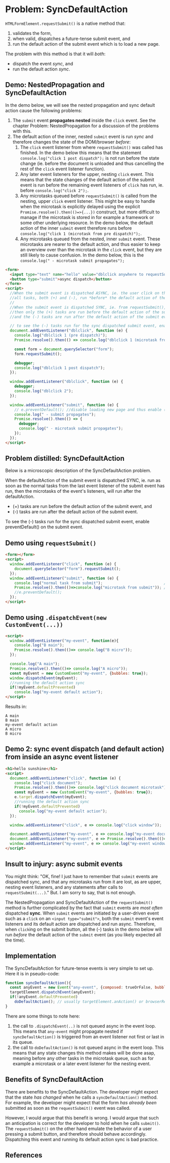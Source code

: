 # Problem: SyncDefaultAction

`HTMLFormElement.requestSubmit()` is a native method that:
 1. validates the form,
 2. when valid, dispatches a future-tense submit event, and
 3. run the default action of the submit event which is to load a new page.
 
The problem with this method is that it will *both*:
* dispatch the event *sync*, and
* run the default action *sync*.

## Demo: NestedPropagation and SyncDefaultAction

In the demo below, we will see the nested propagation and sync default action cause the following problems:
1. The `submit` event **propagates nested** inside the `click` event. See the chapter Problem: NestedPropagation for a discussion of the problems with this.
2. The default action of the inner, nested `submit` event is run *sync* and therefore changes the state of the DOM/browser *before*:
   1. The `click` event listener from where `requestSubmit()` was called has finished. In the demo below this means that the statement `console.log("click 1 post dispatch");` is not run before the state change (ie. before the document is unloaded and thus cancelling the rest of the `click` event listener function).
   2. Any later event listeners for the upper, nesting `click` event. This means that the state changes of the default action of the submit event is run before the remaining event listeners of `click` has run, ie. before `console.log("click 2");`.
   3. Any microtasks queued before `requestSubmit()` is called from the nesting, upper `click` event listener. This might be easy to handle when the microtask is explicitly delayed using the explicit `Promise.resolve().then(()=>{...})` construct, but more difficult to manage if the microtask is stored in for example a framework or some other underlying resource. In the demo below, the default action of the inner `submit` event therefore runs before `console.log("click 1 (microtask from pre dispatch)");`. 
   4. Any microtasks queued from the nested, inner `submit` event. These microtasks are nearer to the default action, and thus easier to keep an overview over than the microtask in the `click` event, but they are still likely to cause confusion. In the demo below, this is the `console.log(" - microtask submit propagates");`

```html
<form>
  <input type="text" name="hello" value="dblclick anywhere to requestSubmit()">
  <button type="submit">async dispatch</button>
</form>
<script>
  //When the submit event is dispatched ASYNC, ie. the user click on the submit button,
  //all tasks, both (+) and (-), run *before* the default action of the submit event.
  //
  //When the submit event is dispatched SYNC, ie. from requestSubmit(),
  //then only the (+) tasks are run before the default action of the submit event,
  //and the (-) tasks are run after the default action of the submit event.

  // to see the (-) tasks run for the sync dispatched submit event, enable preventDefault() on the submit event.
  document.addEventListener("dblclick", function (e) {
    console.log("dblclick 1 (pre dispatch)");                                              //+
    Promise.resolve().then(() => console.log("dblclick 1 (microtask from pre dispatch)")); //-

    const form = document.querySelector("form");                                           //+
    form.requestSubmit();                                                                  //+

    debugger;                                                                              //-
    console.log("dblclick 1 post dispatch");                                               //-
  });

  window.addEventListener("dblclick", function (e) {
    debugger;                                                                              //-
    console.log("dblclick 2");                                                             //-
  });

  window.addEventListener("submit", function (e) {
    // e.preventDefault(); //disable loading new page and thus enable (-) tasks      
    console.log(" - submit propagates");                                                   //+
    Promise.resolve().then(() => {
      debugger;                                                                            //-
      console.log(" - microtask submit propagates");                                       //-
    });
  });
</script>
```

## Problem distilled: SyncDefaultAction 

Below is a microscopic description of the SyncDefaultAction problem.

When the defaultAction of the submit event is dispatched SYNC, ie. run as soon as the normal tasks from the last event listener of the submit event has run, then the microtasks of the event's listeners, will run after the defaultAction.
* (+) tasks are run before the default action of the submit event, and 
* (-) tasks are run after the default action of the submit event.

To see the (-) tasks run for the sync dispatched submit event, enable preventDefault() on the submit event.

## Demo using `requestSubmit()`

```html
<form></form>
<script>
  window.addEventListener("click", function (e) {
    document.querySelector("form").requestSubmit();
  });
  window.addEventListener("submit", function (e) {
    console.log("normal task from submit");                           //+
    Promise.resolve().then(()=>console.log("microtask from submit")); //-   
    //e.preventDefault();
  });
</script>
```

## Demo using `.dispatchEvent(new CustomEvent(...))`

```html
<script>
  window.addEventListener("my-event", function(e){
    console.log("B main");
    Promise.resolve().then(()=> console.log("B micro"));
  });

  console.log("A main");
  Promise.resolve().then(()=> console.log("A micro"));
  const myEvent = new CustomEvent("my-event", {bubbles: true});
  window.dispatchEvent(myEvent);
  //running the default action sync
  if(!myEvent.defaultPrevented)
    console.log("my-event default action");
</script>
```    

Results in:

```
A main
B main
my-event default action
A micro
B micro
```

## Demo 2: sync event dispatch (and default action) from inside an async event listener

```html
<h1>hello sunshine</h1>
<script>
  document.addEventListener("click", function (e) {
    console.log("click document");
    Promise.resolve().then(()=> console.log("click document microtask"));
    const myEvent = new CustomEvent("my-event", {bubbles: true});
    e.target.dispatchEvent(myEvent);
    //running the default action sync
    if(!myEvent.defaultPrevented)
      console.log("my-event default action");
  });

  window.addEventListener("click", e => console.log("click window"));

  document.addEventListener("my-event", e => console.log("my-event document"));
  document.addEventListener("my-event", e => Promise.resolve().then(()=>{console.log("my-event document")}));
  window.addEventListener("my-event", e => console.log("my-event window"));
</script>
```


## Insult to injury: async submit events

You might think: "OK, fine! I just have to remember that `submit` events are dispatched sync, and that any microtasks run from it are lost, as are upper, nesting event listeners, and any statements after calls to `requestSubmit(...)`." But. I am sorry to say, that is not enough. 

The NestedPropagation and SyncDefaultAction of the `requestSubmit()` method is further complicated by the fact that `submit` events are *most often* dispatched **sync**. When `submit` events are initiated by a user-driven event such as a `click` on an `<input type="submit">`, both the `submit` event's event listeners and its default action are dispatched and run async. Therefore, when `click`ing on the submit button, all the (-) tasks in the demo below will run *before* the default action of the `submit` event (as you likely expected all the time).

## Implementation

The SyncDefaultAction for future-tense events is very simple to set up. Here it is in pseudo-code:

```javascript
function syncDefaultAction(){
  const anyEvent = new Event("any-event", {composed: trueOrFalse, bubbles: trueOrFalse});
  targetElement.dispatchEvent(anyEvent);
  if(!anyEvent.defaultPrevented)
    doDefaultAction(); // usually targetElement.anAction() or browserResource.anAction();
}
```

There are some things to note here:
1. the call to `.dispatchEvent(..)` is not queued async in the event loop. This means that `any-event` might propagate nested if `syncDefaultAction()` is triggered from an event listener not first or last in its queue.
2. the call to `doDefaultAction()` is not queued async in the event loop. This means that any state changes this method makes will be done asap, meaning before any other tasks in the microtask queue, such as for example a microtask or a later event listener for the nesting event.

## Benefits of SyncDefaultAction

There are benefits to the SyncDefaultAction. The developer might expect that the state *has changed* when he calls a `syncDefaultAction()` method. For example, the developer might expect that the form *has already been* submitted as soon as the `requestSubmit()` event was called.

However, I would argue that this benefit is wrong. I would argue that such an anticipation is correct for the developer to hold when he calls `submit()`. The `requestSubmit()` on the other hand emulate the behavior of a user pressing a submit button, and therefore should behave accordingly. Dispatching this event and running its default action sync is bad practice.    

## References